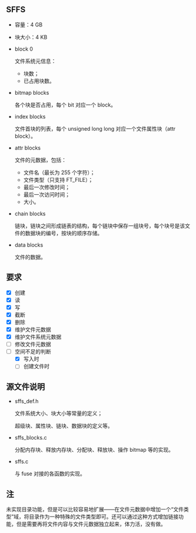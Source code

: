 ## SFFS

* 容量：4 GB

* 块大小：4 KB

* block 0

  文件系统元信息：

  * 块数；
  * 已占用块数。

* bitmap blocks

  各个块是否占用，每个 bit 对应一个 block。

* index blocks

  文件首块的列表，每个 unsigned long long 对应一个文件属性块（attr block）。

* attr blocks

  文件的元数据，包括：

  - 文件名（最长为 255 个字符）；
  - 文件类型（只支持 FT_FILE）；
  - 最后一次修改时间；
  - 最后一次访问时间；
  - 大小。

* chain blocks

  链块，链块之间形成链表的结构，每个链块中保存一组块号，每个块号是该文件的数据块的编号，按块的顺序存储。

* data blocks

  文件的数据。

## 要求

- [x] 创建
- [x] 读
- [x] 写
- [x] 截断
- [x] 删除
- [x] 维护文件元数据
- [x] 维护文件系统元数据
- [ ] 修改文件元数据
- [ ] 空间不足的判断
  - [x] 写入时
  - [ ] 创建文件时

## 源文件说明

* sffs_def.h

  文件系统大小、块大小等常量的定义；

  超级块、属性块、链块、数据块的定义等。

* sffs_blocks.c

  分配内存块、释放内存块、分配块、释放块、操作 bitmap 等的实现。

* sffs.c

  与 fuse 对接的各函数的实现。

## 注

未实现目录功能，但是可以比较容易地扩展——在文件元数据中增加一个“文件类型”域，将目录作为一种特殊的文件类型即可。还可以通过这种方式增加链接功能，但是需要再将文件内容与文件元数据独立起来，体力活，没有做。